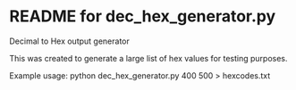README for dec_hex_generator.py
=================

Decimal to Hex output generator

This was created to generate a large list of hex values for testing purposes.

Example usage: python dec_hex_generator.py 400 500 > hexcodes.txt

